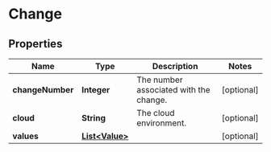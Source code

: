 

# Change


## Properties

| Name | Type | Description | Notes |
|------------ | ------------- | ------------- | -------------|
|**changeNumber** | **Integer** | The number associated with the change. |  [optional] |
|**cloud** | **String** | The cloud environment. |  [optional] |
|**values** | [**List&lt;Value&gt;**](Value.md) |  |  [optional] |



